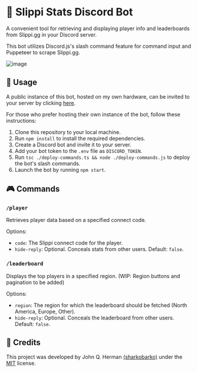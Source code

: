 # 🐸 Slippi Stats Discord Bot

A convenient tool for retrieving and displaying player info and leaderboards from Slippi.gg in your Discord server.

This bot utilizes Discord.js's slash command feature for command input and Puppeteer to scrape Slippi.gg.

![image](https://user-images.githubusercontent.com/95893344/221094789-cc47df3b-da51-48df-98db-2eeefd1fb34f.png)

## 🚀 Usage

A public instance of this bot, hosted on my own hardware, can be invited to your server by clicking [here](https://discord.com/api/oauth2/authorize?client_id=881000000000000000&permissions=2048&scope=applications.commands%20bot).

For those who prefer hosting their own instance of the bot, follow these instructions:

1. Clone this repository to your local machine.
2. Run `npm install` to install the required dependencies.
3. Create a Discord bot and invite it to your server.
4. Add your bot token to the `.env` file as `DISCORD_TOKEN`.
5. Run `tsc ./deploy-commands.ts && node ./deploy-commands.js` to deploy the bot's slash commands.
6. Launch the bot by running `npm start`.

## 🎮 Commands

### `/player`

Retrieves player data based on a specified connect code.

Options:

- `code`: The Slippi connect code for the player.
- `hide-reply`: Optional. Conceals stats from other users. Default: `false`.

### `/leaderboard`

Displays the top players in a specified region. (WIP: Region buttons and pagination to be added)

Options:

- `region`: The region for which the leaderboard should be fetched (North America, Europe, Other).
- `hide-reply`: Optional. Conceals the leaderboard from other users. Default: `false`.

## 🙌 Credits

This project was developed by John Q. Herman [(sharkobarko)](https://twitter.com/sharkobarko) under the [MIT](https://choosealicense.com/licenses/mit/) license.
